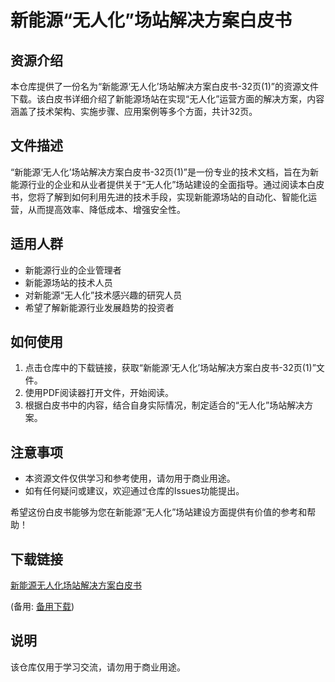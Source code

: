 # 新能源“无人化”场站解决方案白皮书

## 资源介绍

本仓库提供了一份名为“新能源‘无人化’场站解决方案白皮书-32页(1)”的资源文件下载。该白皮书详细介绍了新能源场站在实现“无人化”运营方面的解决方案，内容涵盖了技术架构、实施步骤、应用案例等多个方面，共计32页。

## 文件描述

“新能源‘无人化’场站解决方案白皮书-32页(1)”是一份专业的技术文档，旨在为新能源行业的企业和从业者提供关于“无人化”场站建设的全面指导。通过阅读本白皮书，您将了解到如何利用先进的技术手段，实现新能源场站的自动化、智能化运营，从而提高效率、降低成本、增强安全性。

## 适用人群

- 新能源行业的企业管理者
- 新能源场站的技术人员
- 对新能源“无人化”技术感兴趣的研究人员
- 希望了解新能源行业发展趋势的投资者

## 如何使用

1. 点击仓库中的下载链接，获取“新能源‘无人化’场站解决方案白皮书-32页(1)”文件。
2. 使用PDF阅读器打开文件，开始阅读。
3. 根据白皮书中的内容，结合自身实际情况，制定适合的“无人化”场站解决方案。

## 注意事项

- 本资源文件仅供学习和参考使用，请勿用于商业用途。
- 如有任何疑问或建议，欢迎通过仓库的Issues功能提出。

希望这份白皮书能够为您在新能源“无人化”场站建设方面提供有价值的参考和帮助！

## 下载链接
[新能源无人化场站解决方案白皮书](https://pan.quark.cn/s/b18fad89b51d) 

(备用: [备用下载](https://pan.baidu.com/s/1kkw48SbGdokRx07hNMGqpQ?pwd=1234))

## 说明

该仓库仅用于学习交流，请勿用于商业用途。
